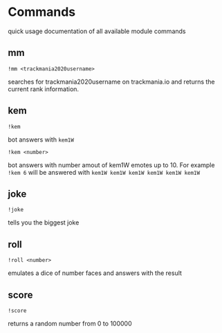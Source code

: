 # Commands
quick usage documentation of all available module commands
## mm

    !mm <trackmania2020username>
searches for trackmania2020username on trackmania.io and returns the current rank information.

## kem

    !kem
bot answers with `kem1W`

    !kem <number>
bot answers with number amout of kem1W emotes up to 10. For example `!kem 6` will be answered with `kem1W kem1W kem1W kem1W kem1W kem1W`

## joke

    !joke

tells you the biggest joke
## roll

    !roll <number>

emulates a dice of number faces and answers with the result

## score

    !score
returns a random number from 0 to 100000

